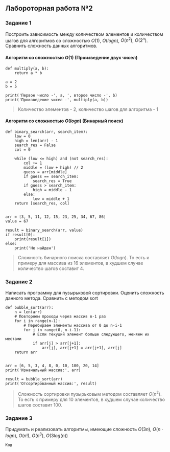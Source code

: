 ## Лабороторная работа №2

### Задание 1

Построить зависимость между количеством элементов и количеством шагов для алгоритмов со сложностью $О(1)$, $O(log n)$, $O(n^2)$, $O(2^n)$. Сравнить сложность данных алгоритмов.

#### Алгоритм со сложностью $О(1)$ (Произведение двух чисел)

```
def multiply(a, b):
    return a * b

a = 2
b = 5

print('Первое число -', a, ', второе число -', b)
print('Произведение чисел -', multiply(a, b))
```

> Количество элементов - 2, количество шагов для алгоритма - 1

#### Алгоритм со сложностью $О(log n)$ (Бинарный поиск)

```
def binary_search(arr, search_item):
    low = 0
    high = len(arr) - 1
    search_res = False
    col = 0

    while (low <= high) and (not search_res):
        col += 1
        middle = (low + high) // 2
        guess = arr[middle]
        if guess == search_item:
            search_res = True
        if guess > search_item:
            high = middle - 1
        else:
            low = middle + 1
    return [search_res, col]


arr = [3, 5, 11, 12, 15, 23, 25, 34, 67, 86]
value = 67

result = binary_search(arr, value)
if result[0]:
    print(result[1])
else:
    print('Не найден')
```

> Сложность бинарного поиска составляет $О(log n)$. То есть к примеру для массива из 16 элементов, в худшем случае количество шагов составит 4.

### Задание 2

Написать программу для пузырьковой сортировки. Оценить сложность данного метода. Сравнить с методом sort

```
def bubble_sort(arr):
    n = len(arr)
    # Повторяем проходы через массив n-1 раз
    for i in range(n-1):
        # Перебираем элементы массива от 0 до n-i-1
        for j in range(0, n-i-1):
            # Если текущий элемент больше следующего, меняем их местами
            if arr[j] > arr[j+1]:
                arr[j], arr[j+1] = arr[j+1], arr[j]
    return arr


arr = [6, 5, 3, 4, 8, 0, 10, 100, 20, 14]
print('Изначальный массив:', arr)

result = bubble_sort(arr)
print('Отсортированный массив:', result)
```

> Сложность сортировки пузырьковым методом составляет $O(n^2)$. То есть к примеру для 10 элементов, в худшем случае количество шагов составит 100.

### Задание 3

Придумать и реализовать алгоритмы, имеющие сложность $O(3n)$, $O(n \cdot logn)$, $O(n!)$, $O(n^3)$, $O(3log(n))$

```
Код
```